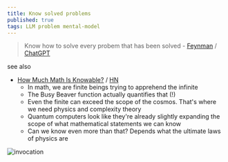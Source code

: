 ```yaml
---
title: Know solved problems
published: true
tags: LLM problem mental-model
---
```

> Know how to solve every probem that has been solved - [Feynman](https://calisphere.org/item/6232da53bf0bd29599898ff306a65cf0/) / [ChatGPT](https://chatgpt.com/?model=auto)

see also
- [How Much Math Is Knowable?](https://www.youtube.com/watch?v=VplMHWSZf5c) / [HN](https://news.ycombinator.com/item?id=43776477)
	- In math, we are finite beings trying to apprehend the infinite
    - The Busy Beaver function actually quantifies that (!)
    - Even the finite can exceed the scope of the cosmos. That's where we need physics and complexity theory
    - Quantum computers look like they're already slightly expanding the scope of what mathematical statements we can know
    - Can we know even more than that? Depends what the ultimate laws of physics are

![invocation](https://br.atsit.in/fr/wp-content/uploads/2021/11/la-mysterieuse-mise-a-jour-de-noel-de-phasmophobia-ajoutera-un-cercle-dinvocation.jpg)